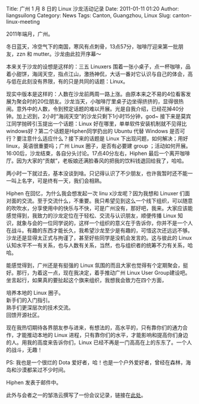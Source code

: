Title: 广州 1 月 8 日的 Linux 沙龙活动记录
Date: 2011-01-11 01:20
Author: liangsuilong
Category: News
Tags: Canton, Guangzhou, Linux
Slug: canton-linux-meeting

2011年端月，广州。

冬日蓝天，冷空气下的南国，寒风有点刺骨，13点57分，咖啡厅迎来第一批朋友，zzn
和 mutter。沙龙由此拉开序幕～

本来关于沙龙的设想是这样的：三五 Linuxers
围着一张小桌子，点一杯咖啡，品着小甜饼，海阔天空，指点江山，激扬神侃，大话一番对它认识与自己的体会，高与低在此刻没有界限，有的只是共同的话题：Linux。

现实中版本是这样的：人数在沙龙前两周一路上涨。由原本来之不易的4位看客发展为聚会时的20位朋友。沙龙当天，小咖啡厅里桌子边坐得挤挤的，显得很热闹。意外中的人数，令到预定话题的难以开展。光是自我介绍，已经花掉40分钟。加上迟到，2小时“海阔天空”的沙龙只剩下1小时15分钟，god~
接下来是莫宾江同学抛砖引玉提出一个话题：Linux
好在哪里，单单软件安装机制就不见得比windows好？第二个话题是Hiphen同学扔出的
Ubuntu 代替 Windows 是否可行？要注意什么适应什么？接下来的话题是 Linux
下出现问题，如何解决；用好 linux，英语很重要吗；广州 Linux
圈子，是否有必要建 group
；活动如何开展。16:00后，沙龙结束，各自分头讨论。17点40分左右，Hiphen
最后一个离开咖啡厅。因为大家的“贡献”，老板娘还满脸春风的把我的饮料钱退回给我了，哈哈。

两小时一下就过去，基本没谈到啥。只记得认识了不少朋友，也许我暂时还不能一一叫上名字，可是终有一天，我们会相熟。

Hiphen 在回忆，为什么我会想发起一次 linu x沙龙呢？因为我想和 Linuxer
们面对面的交流。至于交流什么，不重要。我只希望见到这么一个线下组织，可以随意的吹吹水，分享使用中的快乐与不快，可是广州没有，那好吧，我来。大家应该能感觉得到，我致力的沙龙定位在于轻松、交流与认识朋友，顺便传播
Linux
知识，就象与会的一位同学说的，这样一个组织的意义在于告诉你，你并不是一个人在战斗。有趣的东西才能长久，我希望沙龙至少是有趣的，可惜这次还远远不够。沙龙还是显得太正式与拘谨了，甚至好些同学是没机会发言的。这与彼此的
Linux
认知水平不一有关系，也与人数有关系，当然，也与组织者的统筹不力有关系，哈哈。

能感觉得到，广州还是有挺强的 Linux
氛围的而且大家也觉得有个定期聚会，挺好。那行，为着这一点，现在我决定，着手推动广州
Linux User
Group建设吧。坐言起行，如果真的要扯起这个旗来组织，我想我会致力在四个方面，

培养本地的 Linux 圈子。  
新手们的入门指引。  
熟手们更深层次的技术交流。  
回馈开源社区。

现在我热切期待各界朋友参与进来，有想法的，高水平的，只有靠你们的通力合作，才能推动本地的
Linux
进程，只有靠你们的水平，才能影响和提高你们身边的人。用我的高度来告诉你们，Linux
已经不再是一门高高在上的东东了。一个人的战斗，无趣！

PS: 我也是一个很烂的 Dota
爱好者，哈！也是一个户外爱好者，曾经在森林，海岛和沙漠都呆过不少时间。

Hiphen 发表于邮件中。

此外与会者之一的邹浩云撰写了一份会议记录，链接在[此处](http://yunhaozou.org/other/252.html)。
